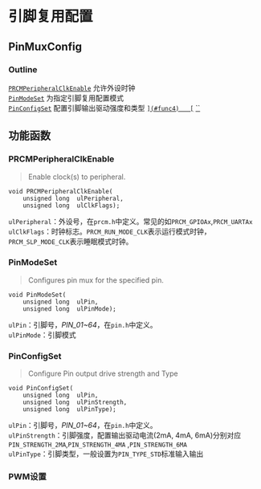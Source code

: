 # 引脚复用配置

## PinMuxConfig
### Outline
[`PRCMPeripheralClkEnable`](#func1) 允许外设时钟  
[`PinModeSet`](#func2)  为指定引脚复用配置模式   
[`PinConfigSet`](#func3) 配置引脚输出驱动强度和类型
[``](#func4)  
[``](#func5)
[``](#func6)

## 功能函数  

### <span id="func1">PRCMPeripheralClkEnable</span>
> Enable clock(s) to peripheral.

	void PRCMPeripheralClkEnable(
		unsigned long  ulPeripheral,
		unsigned long  ulClkFlags);


`ulPeripheral`：外设号，在`prcm.h`中定义。常见的如`PRCM_GPIOAx`,`PRCM_UARTAx`  
`ulClkFlags`：时钟标志。`PRCM_RUN_MODE_CLK`表示运行模式时钟，`PRCM_SLP_MODE_CLK`表示睡眠模式时钟。   

### <span id="func2">PinModeSet</span>
> Configures pin mux for the specified pin.

	void PinModeSet(
		unsigned long  ulPin,
		unsigned long  ulPinMode);

`ulPin`：引脚号，*PIN_01~64*，在`pin.h`中定义。  
`ulPinMode`：引脚模式  

### <span id="func3">PinConfigSet</span>
> Configure Pin output drive strength and Type

	void PinConfigSet(
		unsigned long  ulPin, 
		unsigned long  ulPinStrength,
		unsigned long  ulPinType); 

`ulPin`：引脚号，*PIN_01~64*，在`pin.h`中定义。  
`ulPinStrength`：引脚强度，配置输出驱动电流(2mA, 4mA, 6mA)分别对应`PIN_STRENGTH_2MA`,`PIN_STRENGTH_4MA` ,`PIN_STRENGTH_6MA`   
`ulPinType`：引脚类型，一般设置为`PIN_TYPE_STD`标准输入输出

### <span id="func4">PWM设置</span>


